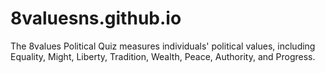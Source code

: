 # 8valuesns.github.io
The 8values Political Quiz measures individuals' political values, including Equality, Might, Liberty, Tradition, Wealth, Peace, Authority, and Progress.
